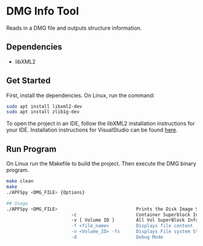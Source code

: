 # DMG Info Tool

Reads in a DMG file and outputs structure information.

## Dependencies

- libXML2

## Get Started

First, install the dependencies.
On Linux, run the command:

```sh
sudo apt install libxml2-dev
sudo apt install zlib1g-dev
```

To open the project in an IDE, follow the libXML2 installation instructions for your IDE.
Installation instructions for VisualStudio can be found [here](https://www.youtube.com/watch?v=qZFtFIYQRGs).

## Run Program

On Linux run the Makefile to build the project. Then execute the DMG binary program.
```sh
make clean
make
./APFSpy <DMG_FILE> {Options}

## Usage
./APFSpy <DMG_FILE>                             Prints the Disk Image Structure
                        -c                      Container Superblock Information
                        -v [ Volume ID ]        All Vol SuperBlock Information | Specified Volume's Information
                        -f <file_name>          Displays file content
                        -v <Volume_ID> -fs      Displays File system Structure
                        -d                      Debug Mode
```
